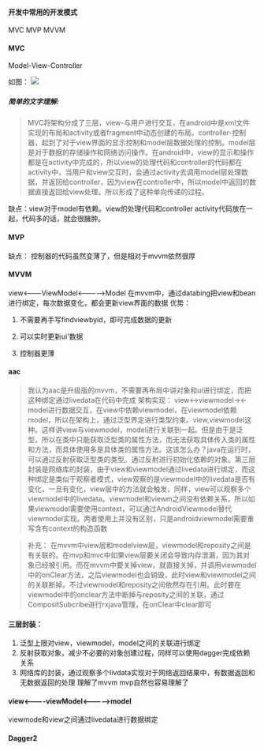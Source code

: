 #### 开发中常用的开发模式

MVC
MVP
MVVM

#### MVC
Model-View-Controller

如图：
![](http://o86ou4qz3.bkt.clouddn.com/MVC.png)

##### 简单的文字理解:
> MVC将架构分成了三层，view-与用户进行交互，在android中是xml文件实现的布局和activity或者fragment中动态创建的布局。controller-控制器，起到了对于view界面的显示控制和model层数据处理的控制。model层是对于数据的存储操作和网络访问操作。在android中，view的显示和操作都是在activity中完成的，所以view的处理代码和controller的代码都在activity中，当用户和view交互时，会通过activity去调用model层处理数据，并返回给controller，因为view在controller中，所以model中返回的数据直接返回给view处理。所以形成了这种单向传递的过程。

缺点：view对于model有依赖。view的处理代码和controller activity代码放在一起，代码多的话，就会很臃肿。

#### MVP
缺点： 控制器的代码虽然变薄了，但是相对于mvvm依然很厚

#### MVVM

view<---ViewModel<----->Model
在mvvm中，通过databing把view和bean进行绑定，每次数据变化，都会更新view界面的数据
优势：
1. 不需要再手写findviewbyid，即可完成数据的更新

2. 可以实时更新ui'数据
3. 控制器更薄

#### aac
> 我认为aac是升级版的mvvm，不需要再布局中讲对象和ui进行绑定，而把这种绑定通过livedata在代码中完成
> 架构实现：
> view<->viewmodel-><-model进行数据交互，在view中依赖viewmodel，在viewmodel依赖model，所以在架构上，通过泛型界定进行类型约束。view<T exntends viewmodel>,viewmodel<T extends Model>这种。这样讲view与viewmodel，model进行关联到一起。但是由于是泛型，所以在类中只能获取泛型类的属性方法，而无法获取具体传入类的属性和方法，而具体使用多是具体类的属性方法。这该怎么办？java在运行时，可以通过反射获取泛型类的类型。通过反射进行初始化依赖的对象。第三层封装是网络库的封装，由于view和viewmodel通过livedata进行绑定，而这种绑定是类似于观察者模式，view观察的是viewmodel中的livedata是否有变化，一旦有变化，view层中的方法就会触发，同样，view可以观察多个viewmodel中的livedata。viewmodel和viewm之间没有依赖关系，所以如果viewmodel需要使用context，可以通过AndroidViewmodel替代viewmodel实现。两者使用上并没有区别，只是androidviewmodel需要重写含有context的构造函数

>补充：
在mvvm中view层和modelview层，viewmodel和reposity之间是有关联的。在mvp和mvc中如果view层要关闭会导致内存泄漏，因为其对象已经被引用。而在mvvm中要关掉view，就直接关掉，并调用viewmodel中的onClear方法，之后viewmodel也会销毁，此时view和viewmodel之间的关联断掉。不过viewmodel和reposity之间依然存在引用。此时要在viewmodel中的onclear方法中断掉与reposity之间的关联，通过CompositSubcribe进行rxjava管理，在onClear中clear即可

#### 三层封装：
1. 泛型上限对view，viewmodel，model之间的关联进行绑定
2. 反射获取对象，减少不必要的对象创建过程，同样可以使用dagger完成依赖关系
3. 网络库的封装，通过观察多个livdata实现对于网络返回结果中，有数据返回和无数据返回的处理
理解了mvvm mvp自然也容易理解了
#### view<----viewModel<----->model

viewmode和view之间通过livedata进行数据绑定

#### Dagger2

